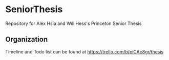 # SeniorThesis
Repository for Alex Hsia and Will Hess's Princeton Senior Thesis

## Organization
Timeline and Todo list can be found at https://trello.com/b/piCAc8gr/thesis
